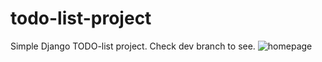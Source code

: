 # todo-list-project

Simple Django TODO-list project. Check dev branch to see.
![homepage](https://user-images.githubusercontent.com/66175827/178269707-03cb0e7d-77ba-4add-9bc3-15a816f8c7b3.PNG)
